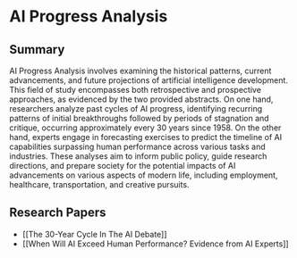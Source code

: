 # AI Progress Analysis

## Summary
 AI Progress Analysis involves examining the historical patterns, current advancements, and future projections of artificial intelligence development. This field of study encompasses both retrospective and prospective approaches, as evidenced by the two provided abstracts. On one hand, researchers analyze past cycles of AI progress, identifying recurring patterns of initial breakthroughs followed by periods of stagnation and critique, occurring approximately every 30 years since 1958. On the other hand, experts engage in forecasting exercises to predict the timeline of AI capabilities surpassing human performance across various tasks and industries. These analyses aim to inform public policy, guide research directions, and prepare society for the potential impacts of AI advancements on various aspects of modern life, including employment, healthcare, transportation, and creative pursuits.
## Research Papers

- [[The 30-Year Cycle In The AI Debate]]
- [[When Will AI Exceed Human Performance? Evidence from AI Experts]]
